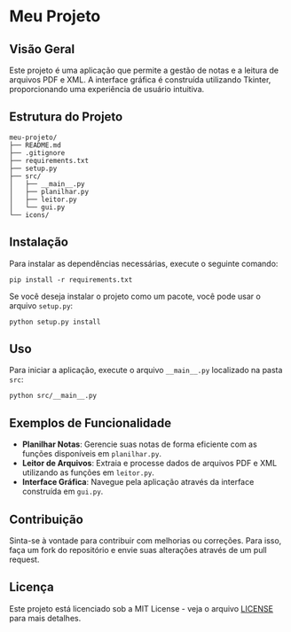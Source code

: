 # Meu Projeto

## Visão Geral
Este projeto é uma aplicação que permite a gestão de notas e a leitura de arquivos PDF e XML. A interface gráfica é construída utilizando Tkinter, proporcionando uma experiência de usuário intuitiva.

## Estrutura do Projeto
```
meu-projeto/
├── README.md
├── .gitignore
├── requirements.txt
├── setup.py
├── src/
│   ├── __main__.py
│   ├── planilhar.py
│   ├── leitor.py
│   └── gui.py
└── icons/
```

## Instalação
Para instalar as dependências necessárias, execute o seguinte comando:

```
pip install -r requirements.txt
```

Se você deseja instalar o projeto como um pacote, você pode usar o arquivo `setup.py`:

```
python setup.py install
```

## Uso
Para iniciar a aplicação, execute o arquivo `__main__.py` localizado na pasta `src`:

```
python src/__main__.py
```

## Exemplos de Funcionalidade
- **Planilhar Notas**: Gerencie suas notas de forma eficiente com as funções disponíveis em `planilhar.py`.
- **Leitor de Arquivos**: Extraia e processe dados de arquivos PDF e XML utilizando as funções em `leitor.py`.
- **Interface Gráfica**: Navegue pela aplicação através da interface construída em `gui.py`.

## Contribuição
Sinta-se à vontade para contribuir com melhorias ou correções. Para isso, faça um fork do repositório e envie suas alterações através de um pull request.

## Licença
Este projeto está licenciado sob a MIT License - veja o arquivo [LICENSE](LICENSE) para mais detalhes.